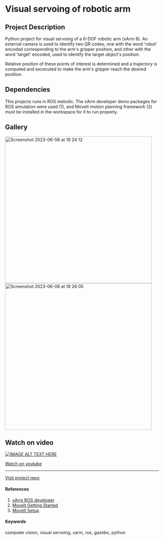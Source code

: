 # Visual servoing of robotic arm
## Project Description
Python project for visual servoing of a 6-DOF robotic arm (xArm 6). An external camera is used to identify two QR codes, one with the word 'robot' encoded corresponding to the arm's gripper position, and other with the word 'target' encoded, used to identify the target object's position.

Relative position of these points of interest is determined and a trajectory is computed and excecuted to make the arm's gripper reach the desired position.

## Dependencies
This projects runs in ROS melodic. The xArm developer demo packages for ROS simulation were used (1), and MoveIt motion planning framework (2) must be installed in the workspace for it to run properly.

## Gallery
<img width="480" alt="Screenshot 2023-06-06 at 18 24 12" src="https://github.com/edgarcancinoe/xarm6_visual_servoing/assets/59784477/b9707baa-741d-4d1d-a557-420fe10f1a29">
<br>
<img width="480" alt="Screenshot 2023-06-06 at 18 26 05" src="https://github.com/edgarcancinoe/xarm6_visual_servoing/assets/59784477/54cd2a18-03af-4af1-9a6b-201438e156a4">

## Watch on video
[![IMAGE ALT TEXT HERE](https://img.youtube.com/vi/yTxkO5lXrIg/0.jpg)](https://youtu.be/yTxkO5lXrIg)

[Watch on youtube](https://youtu.be/yTxkO5lXrIg)

--- 
[Visit project repo](https://github.com/edgarcancinoe/xarm6_visual_servoing)

#### References
1. [xArm ROS developer](https://github.com/xArm-Developer/xarm_ros)
2. [MoveIt Getting Started](http://docs.ros.org/en/melodic/api/moveit_tutorials/html/doc/getting_started/getting_started.html)
3. [MoveIt Setup](http://docs.ros.org/en/melodic/api/moveit_tutorials/html/index.html)

#### Keywords
computer vision, visual servoing, xarm, ros, gazebo, python

